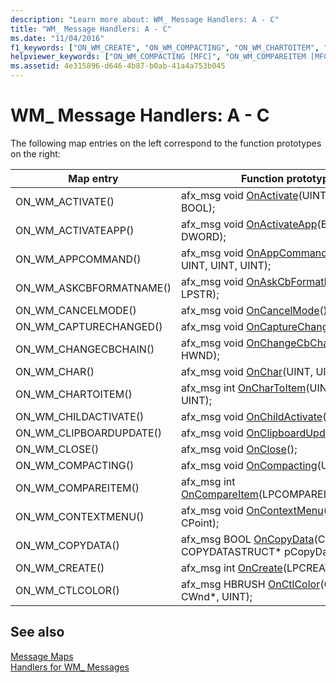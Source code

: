 ```yaml
---
description: "Learn more about: WM_ Message Handlers: A - C"
title: "WM_ Message Handlers: A - C"
ms.date: "11/04/2016"
f1_keywords: ["ON_WM_CREATE", "ON_WM_COMPACTING", "ON_WM_CHARTOITEM", "ON_WM_ASKCBFORMATNAME", "ON_WM_CTLCOLOR", "ON_WM_COMPAREITEM", "ON_WM_CHILDACTIVATE", "ON_WM_CONTEXTMENU", "ON_WM_ACTIVATE", "ON_WM_CANCELMODE", "ON_WM_CLOSE", "ON_WM_CAPTURECHANGED", "ON_WM_ACTIVATEAPP", "ON_WM_CHAR", "ON_WM_CHANGECBCHAIN"]
helpviewer_keywords: ["ON_WM_COMPACTING [MFC]", "ON_WM_COMPAREITEM [MFC]", "ON_WM_CLOSE [MFC]", "ON_WM_CTLCOLOR [MFC]", "ON_WM_CHAR [MFC]", "ON_WM_CAPTURECHANGED [MFC]", "ON_WM_CHARTOITEM [MFC]", "ON_WM_CREATE [MFC]", "ON_WM_ACTIVATE [MFC]", "ON_WM_CONTEXTMENU [MFC]", "ON_WM_CANCELMODE [MFC]", "ON_WM_ASKCBFORMATNAME [MFC]", "ON_WM_CHILDACTIVATE [MFC]", "WM_ messages [MFC]", "ON_WM_ACTIVATEAPP [MFC]", "ON_WM_CHANGECBCHAIN"]
ms.assetid: 4e315896-d646-4b87-b0ab-41a4a753b045
---
```

# WM_ Message Handlers: A - C

The following map entries on the left correspond to the function prototypes on the right:

|Map entry|Function prototype|
|---------------|------------------------|
|ON_WM_ACTIVATE()|afx_msg void [OnActivate](../../mfc/reference/cwnd-class.md#onactivate)(UINT, CWnd\*, BOOL);|
|ON_WM_ACTIVATEAPP()|afx_msg void [OnActivateApp](../../mfc/reference/cwnd-class.md#onactivateapp)(BOOL, DWORD);|
|ON_WM_APPCOMMAND()|afx_msg void [OnAppCommand](../../mfc/reference/cwnd-class.md#onappcommand)(CWnd\*, UINT, UINT, UINT);|
|ON_WM_ASKCBFORMATNAME()|afx_msg void [OnAskCbFormatName](../../mfc/reference/cwnd-class.md#onaskcbformatname)(UINT, LPSTR);|
|ON_WM_CANCELMODE()|afx_msg void [OnCancelMode](../../mfc/reference/cwnd-class.md#oncancelmode)();|
|ON_WM_CAPTURECHANGED()|afx_msg void [OnCaptureChanged](../../mfc/reference/cwnd-class.md#oncapturechanged)(CWnd\*);|
|ON_WM_CHANGECBCHAIN()|afx_msg void [OnChangeCbChain](../../mfc/reference/cwnd-class.md#onchangecbchain)(HWND, HWND);|
|ON_WM_CHAR()|afx_msg void [OnChar](../../mfc/reference/cwnd-class.md#onchar)(UINT, UINT, UINT);|
|ON_WM_CHARTOITEM()|afx_msg int [OnCharToItem](../../mfc/reference/cwnd-class.md#onchartoitem)(UINT, CWnd\*, UINT);|
|ON_WM_CHILDACTIVATE()|afx_msg void [OnChildActivate](../../mfc/reference/cwnd-class.md#onchildactivate)();|
|ON_WM_CLIPBOARDUPDATE()|afx_msg void [OnClipboardUpdate](../../mfc/reference/cwnd-class.md#onclipboardupdate)();|
|ON_WM_CLOSE()|afx_msg void [OnClose](../../mfc/reference/cwnd-class.md#onclose)();|
|ON_WM_COMPACTING()|afx_msg void [OnCompacting](../../mfc/reference/cwnd-class.md#oncompacting)(UINT);|
|ON_WM_COMPAREITEM()|afx_msg int [OnCompareItem](../../mfc/reference/cwnd-class.md#oncompareitem)(LPCOMPAREITEMSTRUCT);|
|ON_WM_CONTEXTMENU()|afx_msg void [OnContextMenu](../../mfc/reference/cwnd-class.md#oncontextmenu)(CWnd\*, CPoint);|
|ON_WM_COPYDATA()|afx_msg BOOL [OnCopyData](../../mfc/reference/cwnd-class.md#oncopydata)(CWnd\* pWnd, COPYDATASTRUCT\* pCopyDataStruct);|
|ON_WM_CREATE()|afx_msg int [OnCreate](../../mfc/reference/cwnd-class.md#oncreate)(LPCREATESTRUCT);|
|ON_WM_CTLCOLOR()|afx_msg HBRUSH [OnCtlColor](../../mfc/reference/cwnd-class.md#onctlcolor)(CDC\*, CWnd\*, UINT);|

## See also

[Message Maps](../../mfc/reference/message-maps-mfc.md)<br/>
[Handlers for WM_ Messages](../../mfc/reference/handlers-for-wm-messages.md)
